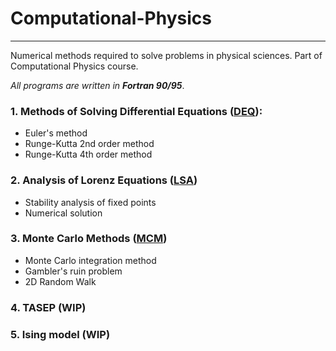 # Computational-Physics

---

 Numerical methods required to solve problems in physical sciences. Part of Computational Physics course. 

 _All programs are written in **Fortran 90/95**_.

 ### 1. Methods of Solving Differential Equations ([DEQ](DEQ)):
 - Euler's method 
 - Runge-Kutta 2nd order method
 - Runge-Kutta 4th order method

 ### 2. Analysis of Lorenz Equations ([LSA](LSA))
 - Stability analysis of fixed points
 - Numerical solution

 ### 3. Monte Carlo Methods ([MCM](MCM))
 - Monte Carlo integration method
 - Gambler's ruin problem 
 - 2D Random Walk

 ### 4. TASEP (WIP)

 ### 5. Ising model (WIP)